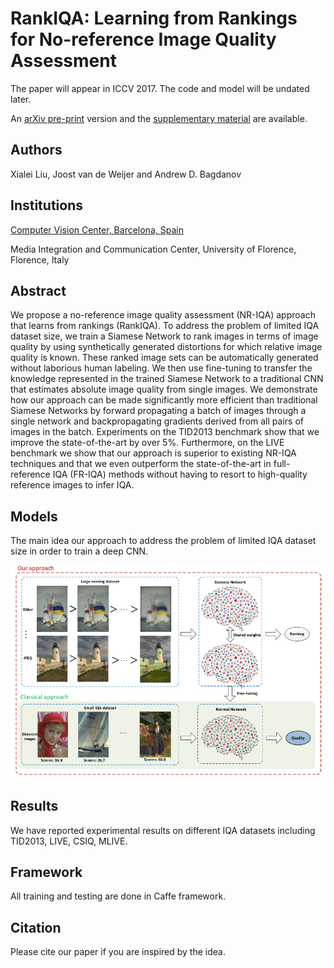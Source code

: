 # RankIQA: Learning from Rankings for No-reference Image Quality Assessment

The paper will appear in ICCV 2017. The code and model will be undated later.

An [arXiv pre-print]() version and the [supplementary material](./pdf/Xialei_IQA_ICCV.pdf) are available.

## Authors

Xialei Liu, Joost van de Weijer and Andrew D. Bagdanov

## Institutions

[Computer Vision Center, Barcelona, Spain](http://www.cvc.uab.es/lamp/)

Media Integration and Communication Center, University of Florence, Florence, Italy

## Abstract

We propose a no-reference image quality assessment
  (NR-IQA) approach that learns from rankings 
  (RankIQA). To address the problem of limited IQA dataset size, we
  train a Siamese Network to rank images in terms of image quality by
  using synthetically generated distortions for which relative image
  quality is known. These ranked image sets can be automatically
  generated without laborious human labeling. We then use
  fine-tuning to transfer the knowledge represented in the trained
  Siamese Network to a traditional CNN that estimates absolute image
  quality from single images. We demonstrate how our approach can be
  made significantly more efficient than traditional Siamese Networks
  by forward propagating a batch of images through a single network
  and backpropagating gradients derived from all pairs of images in
  the batch. Experiments on the TID2013 benchmark show that we improve the state-of-the-art by over 5%. Furthermore, on the LIVE benchmark we show that our approach is superior to existing NR-IQA techniques and that we even outperform the state-of-the-art in full-reference IQA (FR-IQA) methods without having to resort to high-quality reference images to infer IQA.

## Models

The main idea our approach to address the problem of limited IQA dataset size in order to train a deep CNN.

![Models](./figs/models.png )

## Results

We have reported experimental results on different IQA datasets including TID2013, LIVE, CSIQ, MLIVE.

## Framework

All training and testing are done in Caffe framework.

## Citation

Please cite our paper if you are inspired by the idea.

